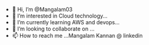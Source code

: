 - 👋 Hi, I’m @Mangalam03
- 👀 I’m interested in Cloud technology...
- 🌱 I’m currently learning AWS and devops...
- 💞️ I’m looking to collaborate on ...
- 📫 How to reach me ...Mangalam Kannan @ linkedin

<!---
Mangalam03/Mangalam03 is a ✨ special ✨ repository because its `README.md` (this file) appears on your GitHub profile.
You can click the Preview link to take a look at your changes.
--->
